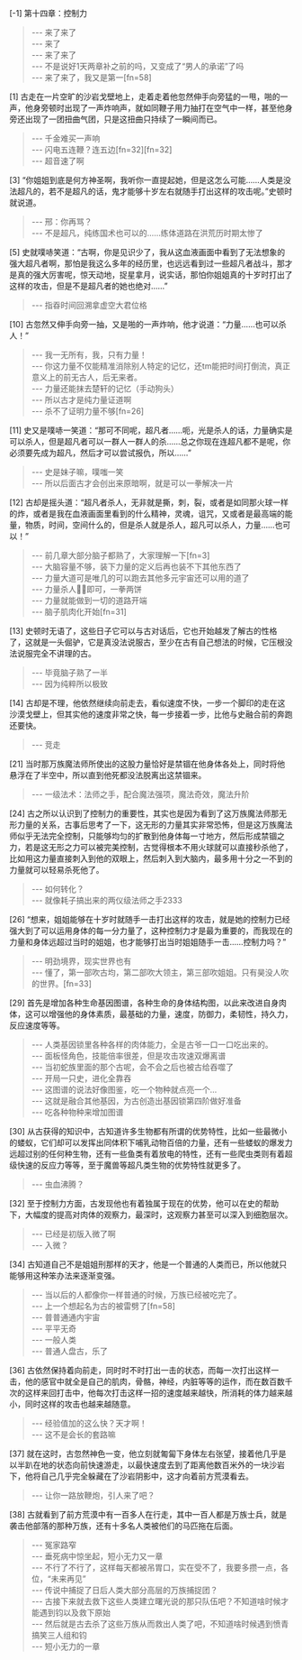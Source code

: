 
[-1] 第十四章：控制力
>--- 来了来了<br>
>--- 来了<br>
>--- 来了来了<br>
>--- 不是说好1天两章补之前的吗，又变成了“男人的承诺”了吗<br>
>--- 来了来了，我又是第一[fn=58]<br>

[1] 古走在一片空旷的沙岩戈壁地上，走着走着他忽然伸手向旁猛的一甩，啪的一声，他身旁顿时出现了一声炸响声，就如同鞭子用力抽打在空气中一样，甚至他身旁还出现了一团扭曲气团，只是这扭曲只持续了一瞬间而已。
>--- 千金难买一声响<br>
>--- 闪电五连鞭？连五边[fn=32][fn=32]<br>
>--- 超音速了啊<br>

[3] “你姐姐到底是何方神圣啊，我听你一直提起她，但是这怎么可能……人类是没法超凡的，若不是超凡的话，鬼才能够十岁左右就随手打出这样的攻击呢。”史顿时就说道。
>--- 邢：你再骂？<br>
>--- 不是超凡，纯练国术也可以的……练体道路在洪荒历时期太惨了<br>

[5] 史就噗哧笑道：“古啊，你是见识少了，我从这血液画面中看到了无法想象的强大超凡者啊，那怕是我这么多年的经历里，也远远看到过一些超凡者战斗，那才是真的强大厉害呢，惊天动地，捉星拿月，说实话，那怕你姐姐真的十岁时打出了这样的攻击，但是不是超凡者的她也绝对……”
>--- 指昋时间回溯拿虚空大君位格<br>

[10] 古忽然又伸手向旁一抽，又是啪的一声炸响，他才说道：“力量……也可以杀人！”
>--- 我一无所有，我，只有力量！<br>
>--- 你这力量不仅能精准消除别人特定的记忆，还tm能把时间打倒流，真正意义上的前无古人，后无来者。<br>
>--- 力量还能抹去楚轩的记忆（手动狗头）<br>
>--- 所以古才是纯力量证道啊<br>
>--- 杀不了证明力量不够[fn=26]<br>

[11] 史又是噗哧一笑道：“那可不同呢，超凡者……呃，光是杀人的话，力量确实是可以杀人，但是超凡者可以一群人一群人的杀……总之你现在连超凡都不是呢，你必须要先成为超凡，然后才可以尝试报仇，所以……”
>--- 史是妹子嘛，噗嗤一笑<br>
>--- 所以后面古才会创出来原暗啊，就是可以一拳解决一片<br>

[12] 古却是摇头道：“超凡者杀人，无非就是撕，刺，裂，或者是如同那火球一样的炸，或者是我在血液画面里看到的什么精神，灵魂，诅咒，又或者是最高端的能量，物质，时间，空间什么的，但是杀人就是杀人，超凡可以杀人，力量……也可以！”
>--- 前几章大部分脑子都熟了，大家理解一下[fn=3]<br>
>--- 大脑容量不够，装下力量的定义后再也装不下其他东西了<br>
>--- 力量大道可是唯几的可以跑去其他多元宇宙还可以用的道了<br>
>--- 力量杀人👊🏻即可，一拳两饼<br>
>--- 力量就能做到一切的道路开端<br>
>--- 脑子肌肉化开始[fn=31]<br>

[13] 史顿时无语了，这些日子它可以与古对话后，它也开始越发了解古的性格了，这就是一头倔驴，它是真没法说服古，至少在古有自己想法的时候，它压根没法说服完全不讲理的古。
>--- 毕竟脑子熟了一半<br>
>--- 因为纯粹所以极致<br>

[14] 古却是不理，他依然继续向前走去，看似速度不快，一步一个脚印的走在这沙漠戈壁上，但其实他的速度非常之快，每一步接着一步，比他与史融合前的奔跑还要快。
>--- 竞走<br>

[21] 当时那万族魔法师所使出的这股力量恰好是禁锢在他身体各处上，同时将他悬浮在了半空中，所以直到他死都没法脱离出这禁锢来。
>--- 一级法术：法师之手，配合魔法强项，魔法奇效，魔法升阶<br>

[24] 古之所以认识到了控制力的重要性，其实也是因为看到了这万族魔法师那无形力量的关系，古事后思考了一下，这无形的力量其实非常恐怖，但是这万族魔法师似乎无法完全控制，只能够均匀的扩散到他身体每一寸地方，然后形成禁锢之力，若是这无形之力可以被完美控制，古觉得根本不用火球就可以直接秒杀他了，比如用这力量直接刺入到他的双眼上，然后刺入到大脑内，最多用十分之一不到的力量就可以轻易杀死他了。
>--- 如何转化？<br>
>--- 就像耗子搞出来的两仪级法师之手2333<br>

[26] “想来，姐姐能够在十岁时就随手一击打出这样的攻击，就是她的控制力已经强大到了可以运用身体的每一分力量了，这种控制力才是最为重要的，而我现在的力量和身体远超过当时的姐姐，也才能够打出当时姐姐随手一击……控制力吗？”
>--- 明劲境界，现实世界也有<br>
>--- 懂了，第一部吹古均，第二部吹大领主，第三部吹姐姐。只有昊没人吹的世界。[fn=33]<br>

[29] 首先是增加各种生命基因图谱，各种生命的身体结构图，以此来改进自身肉体，这可以增强他的身体素质，最基础的力量，速度，防御力，柔韧性，持久力，反应速度等等。
>--- 人类基因锁里各种各样的肉体能力，全是古爷一口一口吃出来的。<br>
>--- 面板怪角色，技能倍率很差，但是攻击攻速双爆离谱<br>
>--- 当初蛇族里面的那个古呢，会不会之后也被古给吞噬了<br>
>--- 开局一只史，进化全靠吞<br>
>--- 这图谱的说法好像图鉴，吃一个物种就点亮一个…<br>
>--- 这就是融合其他基因，为古创造出基因锁第四阶做好准备<br>
>--- 吃各种物种来增加图谱<br>

[30] 从古获得的知识中，古知道许多生物都有所谓的优势特性，比如一些最微小的蝼蚁，它们却可以发挥出同体积下哺乳动物百倍的力量，还有一些蝼蚁的爆发力远超过别的任何种生物，还有一些鱼类有着放电的特性，还有一些爬虫类则有着超级快速的反应力等等，至于魔兽等超凡类生物的优势特性就更多了。
>--- 虫血沸腾？<br>

[32] 至于控制力方面，古发现他也有着独属于现在的优势，他可以在史的帮助下，大幅度的提高对肉体的观察力，最深时，这观察力甚至可以深入到细胞层次。
>--- 已经是初版入微了啊<br>
>--- 入微？<br>

[34] 古知道自己不是姐姐刑那样的天才，他是一个普通的人类而已，所以他就只能够用这种笨办法来逐渐变强。
>--- 当以后的人都像你一样普通的时候，万族已经被吃完了。<br>
>--- 上一个想起名为古的被雷劈了[fn=58]<br>
>--- 普普通通内宇宙<br>
>--- 平平无奇<br>
>--- 一般人类<br>
>--- 普通人盘古，乐了<br>

[36] 古依然保持着向前走，同时时不时打出一击的状态，而每一次打出这样一击，他的感官中就全是自己的肌肉，骨骼，神经，内脏等等的运作，而在数百数千次的这样来回打击中，他每次打击这样一招的速度越来越快，所消耗的体力越来越小，同时这样的攻击也越来越随意。
>--- 经验值加的这么快？天才啊！<br>
>--- 这不是会长的套路嘛<br>

[37] 就在这时，古忽然神色一变，他立刻就匍匐下身体左右张望，接着他几乎是以半趴在地的状态向前快速游走，以最快速度去到了距离他数百米外的一块沙岩下，他将自己几乎完全躲藏在了沙岩阴影中，这才向着前方荒漠看去。
>--- 让你一路放鞭炮，引人来了吧？<br>

[38] 古就看到了前方荒漠中有一百多人在行走，其中一百人都是万族士兵，就是袭击他部落的那种万族，还有十多名人类被他们的马匹拖在后面。
>--- 冤家路窄<br>
>--- 垂死病中惊坐起，短小无力又一章<br>
>--- 不行了不行了，这样每天都被吊胃口，实在受不了，我要多攒一点，各位，“未来再见”<br>
>--- 传说中捕捉了日后人类大部分高层的万族捕捉团？<br>
>--- 古接下来就去救下这些人类建立曙光说的那只队伍吧？不知道啥时候才能遇到钧以及救下原始<br>
>--- 然后就是古去杀了这些万族从而救出人类了吧，不知道啥时候遇到愤青搞笑三人组和钧<br>
>--- 短小无力的一章<br>
